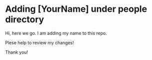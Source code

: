 # Adding [YourName] under people directory

Hi, here we go. I am adding my name to this repo.

Plese help to review my changes!

<!--
**Important Note: This repository will not count in the #Hacktoberfest**.

This repo is intended for learning purpose only, not as your way to achieve your #hacktoberfest target.

After creating Pull Request in this repository, we expect you are ready to go to create a better Pull Request to other repository in the future. 🎉🎉🎉

Before creating this PR, please do these two things:

- [ ] Follow @mazipan
- [ ] Push 🌟 button in this repository
-->

Thank you!
